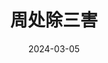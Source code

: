 ---
layout: page
title: 周处除三害 
description: >
  “心灵导师”那段有些惊喜，男主“强”得有些不合理，程小美感情线莫名其妙，医生“主谋”这一点可以拍得更高明一点。
category: 电影
img: assets/img/movie/zhou_chu_chu_san_hai.webp
star: 4
date: 2024-03-05
---
